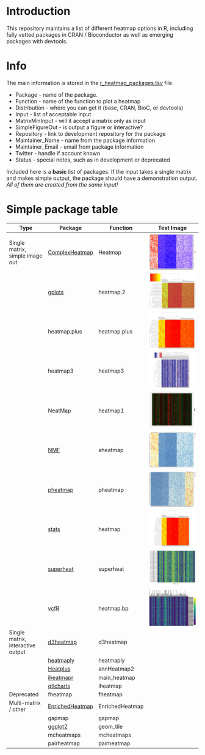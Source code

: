# Introduction

This repository maintains a list of different heatmap options in R, including fully vetted packages in CRAN / Bioconductor as well as emerging packages with devtools.

# Info
The main information is stored in the [r_heatmap_packages.tsv](http://www.robersonlab.org/drop_it_like_its_hot_r/r_heatmap_packages.tsv) file.

* Package - name of the package.
* Function - name of the function to plot a heatmap
* Distribution - where you can get it (base, CRAN, BioC, or devtools)
* Input - list of acceptable input
* MatrixMinInput - will it accept a matrix only as input
* SimpleFigureOut - is output a figure or interactive?
* Repository - link to development repository for the package
* Maintainer_Name - name from the package information
* Maintainer_Email - email from package information
* Twitter - handle if account known
* Status - special notes, such as in development or deprecated

Included here is a **basic** list of packages. If the input takes a single matrix and makes simple output, the package should have a demonstration output. *All of them are created from the same input!*

# Simple package table
| Type | Package | Function | Test Image |
| ---- | ------- | -------- | ---------- |
| Single matrix, simple image out | [ComplexHeatmap](https://github.com/jokergoo/ComplexHeatmap) | Heatmap | ![Heatmap](figures/ComplexHeatmap_Heatmap_base.jpeg) |
|  | [gplots](https://github.com/cran/gplots) | heatmap.2 | ![heatmap.2](figures/gplots_heatmap.2_base.jpeg) |
|  | heatmap.plus | heatmap.plus | ![heatmap.plus](figures/heatmap.plus_heatmap.plus_base.jpeg) |
|  | heatmap3 | heatmap3 | ![heatmap3](figures/heatmap3_heatmap3_base.jpeg) |
|  | NeatMap | heatmap1 | ![heatmap1](figures/NeatMap_heatmap1_base.jpeg) |
|  | [NMF](http://github.com/renozao/NMF) | aheatmap | ![aheatmap](figures/NMF_aheatmap_base.jpeg) |
|  | [pheatmap](https://github.com/cran/pheatmap) | pheatmap | ![pheatmap](figures/pheatmap_pheatmap_base.jpeg) |
|  | [stats](https://svn.r-project.org/R) | heatmap | ![heatmap](figures/stats_heatmap_base.jpeg) |
|  | [superheat](https://github.com/rlbarter/superheat) | superheat | ![superheat](figures/superheat_superheat_base.jpeg) |
|  | [vcfR](https://github.com/knausb/vcfR) | heatmap.bp | ![heatmap.bp](figures/vcfR_heatmap.bp_base.jpeg) |
| Single matrix, interactive output | [d3heatmap](https://github.com/rstudio/d3heatmap) | d3heatmap |  |
|  | [heatmaply](https://github.com/talgalili/heatmaply) | heatmaply |  |
|  | [Heatplus](https://github.com/alexploner/Heatplus) | annHeatmap2 |  |
|  | [iheatmapr](https://github.com/AliciaSchep/iheatmapr) | main_heatmap |  |
|  | [qtlcharts](https://github.com/kbroman/qtlcharts) | iheatmap |  |
| Deprecated | fheatmap | fheatmap |  |
| Multi-matrix / other | [EnrichedHeatmap](https://github.com/jokergoo/EnrichedHeatmap) | EnrichedHeatmap |  |
|  | gapmap | gapmap |  |
|  | [ggplot2](https://github.com/tidyverse/ggplot2) | geom_tile |  |
|  | mcheatmaps | mcheatmaps |  |
|  | pairheatmap | pairheatmap |  |
